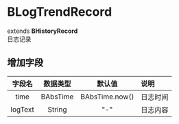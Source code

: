 # BLogTrendRecord
extends **BHistoryRecord**  
日志记录

## 增加字段
| 字段名 | 数据类型 | 默认值 | 说明 |
|:-------:|:------:|:-------:|:------------|
| time | BAbsTime | BAbsTime.now() | 日志时间 |
| logText | String | "-" | 日志内容 |
